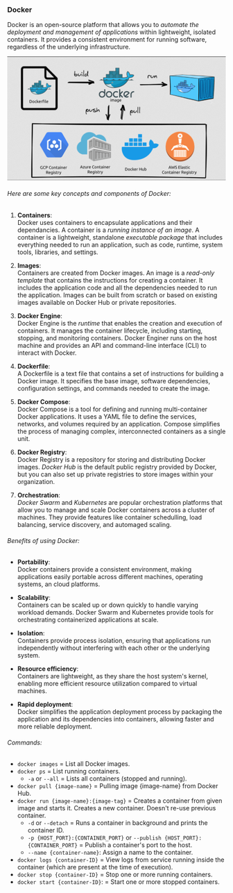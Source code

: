 ### Docker

Docker is an open-source platform that allows you to *automate the deployment and management of applications* within lightweight, isolated containers. It provides a consistent environment for running software, regardless of the underlying infrastructure.

![Docker](img/docker2.png)

###### Here are some key concepts and components of Docker:

1. **Containers**:\
Docker uses containers to encapsulate applications and their dependancies. A container is a *running instance of an image*. A container is a lightweight, standalone *executable package* that includes everything needed to run an application, such as code, runtime, system tools, libraries, and settings.

2. **Images**:\
Containers are created from Docker images. An image is a *read-only template* that contains the instructions for creating a container. It includes the application code and all the dependencies needed to run the application. Images can be built from scratch or based on existing images available on Docker Hub or private repositories.

3. **Docker Engine**:\
Docker Engine is the *runtime* that enables the creation and execution of containers. It manages the container lifecycle, including starting, stopping, and monitoring containers. Docker Enginer runs on the host machine and provides an API and command-line interface (CLI) to interact with Docker.
 
4. **Dockerfile**:\
A Dockerfile is a text file that contains a set of instructions for building a Docker image. It specifies the base image, software dependencies, configuration settings, and commands needed to create the image.

5. **Docker Compose**:\
Docker Compose is a tool for defining and running multi-container Docker applications. It uses a YAML file to define the services, networks, and volumes required by an application. Compose simplifies the process of managing complex, interconnected containers as a single unit.

6. **Docker Registry**:\
Docker Registry is a repository for storing and distributing Docker images. *Docker Hub* is the default public registry provided by Docker, but you can also set up private registries to store images within your organization.

7. **Orchestration**:\
*Docker Swarm* and *Kubernetes* are popular orchestration platforms that allow you to manage and scale Docker containers across a cluster of machines. They provide features like container schedulling, load balancing, service discovery, and automaged scaling.

###### Benefits of using Docker:

- **Portability**:\
Docker containers provide a consistent environment, making applications easily portable across different machines, operating systems, an cloud platforms.

- **Scalability**:\
Containers can be scaled up or down quickly to handle varying workload demands. Docker Swarm and Kubernetes provide tools for orchestrating containerized applications at scale.

- **Isolation**:\
Containers provide process isolation, ensuring that applications run independently without interfering with each other or the underlying system.

- **Resource efficiency**:\
Containers are lightweight, as they share the host system's kernel, enabling more efficient resource utilization compared to virtual machines. 

- **Rapid deployment**:\
Docker simplifies the application deployment process by packaging the application and its dependencies into containers, allowing faster and more reliable deployment.

###### Commands:

- `docker images` = List all Docker images.
- `docker ps` = List running containers.
	- `-a` or `--all` = Lists all containers (stopped and running).
- `docker pull {image-name}` = Pulling image {image-name} from Docker Hub.
- `docker run {image-name}:{image-tag}` = Creates a container from given image and starts it. Creates a new container. Doesn't re-use previous container.
	- `-d` or `--detach` = Runs a container in background and prints the container ID.
	- `-p {HOST_PORT}:{CONTAINER_PORT}` or `--publish {HOST_PORT}:{CONTAINER_PORT}` = Publish a container's port to the host.
	- `--name {container-name}`: Assign a name to the container.
- `docker logs {container-ID}` = View logs from service running inside the container (which are present at the time of execution).
- `docker stop {container-ID}` = Stop one or more running containers.
- `docker start {container-ID}`: = Start one or more stopped containers.
